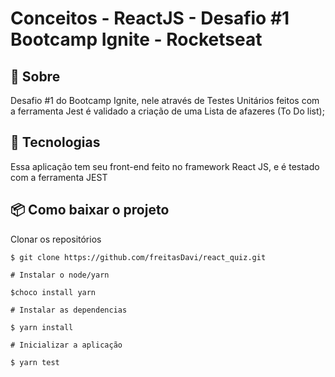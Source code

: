# Conceitos - ReactJS - Desafio #1 Bootcamp Ignite - Rocketseat


## 📖 Sobre 

  Desafio #1 do Bootcamp Ignite, nele através de Testes Unitários feitos com a ferramenta Jest é validado a criação de uma Lista de afazeres (To Do list);


## 🚀 Tecnologias

  Essa aplicação tem seu front-end feito no framework React JS, e é testado com a ferramenta JEST
  
  
## 📦 Como baixar o projeto

   Clonar os repositórios
   
    $ git clone https://github.com/freitasDavi/react_quiz.git
   
    # Instalar o node/yarn 

    $choco install yarn

    # Instalar as dependencias
  
    $ yarn install
    
    # Inicializar a aplicação

    $ yarn test

